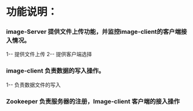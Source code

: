 # 功能说明：
### image-Server 提供文件上传功能，并监控image-client的客户端接入情况。
  1-- 提供文件上传
  2-- 提供客户端选择

### image-client 负责数据的写入操作。
  1-- 负责数据文件的写入

### Zookeeper 负责服务器的注册，Image-client 客户端的接入操作
